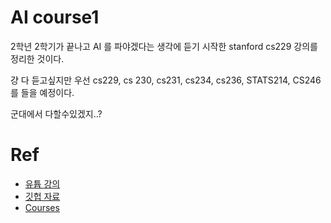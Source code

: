 # AI course1
2학년 2학기가 끝나고 AI 를 파야겠다는 생각에 듣기 시작한 stanford cs229 강의를 정리한 것이다.  


걍 다 듣고싶지만 우선 cs229, cs 230, cs231, cs234, cs236, STATS214, CS246 를 들을 예정이다.  

군대에서 다할수있겠지..?  

# Ref
* [유튭 강의](https://www.youtube.com/watch?v=jGwO_UgTS7I&list=PLoROMvodv4rMiGQp3WXShtMGgzqpfVfbU)
* [깃헙 자료](https://github.com/maxim5/cs229-2018-autumn/tree/main)
* [Courses](https://online.stanford.edu/programs/artificial-intelligence-graduate-certificate)